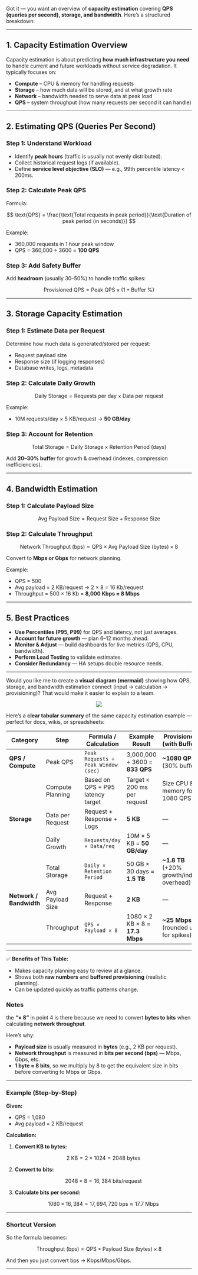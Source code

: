 Got it — you want an overview of **capacity estimation** covering **QPS (queries per second), storage, and bandwidth**. Here’s a structured breakdown:

---

## **1. Capacity Estimation Overview**

Capacity estimation is about predicting **how much infrastructure you need** to handle current and future workloads without service degradation. It typically focuses on:

* **Compute** – CPU & memory for handling requests
* **Storage** – how much data will be stored, and at what growth rate
* **Network** – bandwidth needed to serve data at peak load
* **QPS** – system throughput (how many requests per second it can handle)

---

## **2. Estimating QPS (Queries Per Second)**

### **Step 1: Understand Workload**

* Identify **peak hours** (traffic is usually not evenly distributed).
* Collect historical request logs (if available).
* Define **service level objective (SLO)** — e.g., 99th percentile latency < 200ms.

### **Step 2: Calculate Peak QPS**

Formula:

$$
\text{QPS} = \frac{\text{Total requests in peak period}}{\text{Duration of peak period (in seconds)}}
$$

Example:

* 360,000 requests in 1 hour peak window
* QPS = 360,000 ÷ 3600 = **100 QPS**

### **Step 3: Add Safety Buffer**

Add **headroom** (usually 30–50%) to handle traffic spikes:

$$
\text{Provisioned QPS} = \text{Peak QPS} \times (1 + \text{Buffer %})
$$

---

## **3. Storage Capacity Estimation**

### **Step 1: Estimate Data per Request**

Determine how much data is generated/stored per request:

* Request payload size
* Response size (if logging responses)
* Database writes, logs, metadata

### **Step 2: Calculate Daily Growth**

$$
\text{Daily Storage} = \text{Requests per day} \times \text{Data per request}
$$

Example:

* 10M requests/day × 5 KB/request → **50 GB/day**

### **Step 3: Account for Retention**

$$
\text{Total Storage} = \text{Daily Storage} \times \text{Retention Period (days)}
$$

Add **20–30% buffer** for growth & overhead (indexes, compression inefficiencies).

---

## **4. Bandwidth Estimation**

### **Step 1: Calculate Payload Size**

$$
\text{Avg Payload Size} = \text{Request Size} + \text{Response Size}
$$

### **Step 2: Calculate Throughput**

$$
\text{Network Throughput (bps)} = \text{QPS} \times \text{Avg Payload Size (bytes)} \times 8
$$

Convert to **Mbps or Gbps** for network planning.

Example:

* QPS = 500
* Avg payload = 2 KB/request → 2 × 8 = 16 Kb/request
* Throughput = 500 × 16 Kb = **8,000 Kbps = 8 Mbps**

---

## **5. Best Practices**

* **Use Percentiles (P95, P99)** for QPS and latency, not just averages.
* **Account for future growth** — plan 6–12 months ahead.
* **Monitor & Adjust** — build dashboards for live metrics (QPS, CPU, bandwidth).
* **Perform Load Testing** to validate estimates.
* **Consider Redundancy** — HA setups double resource needs.

---

Would you like me to create a **visual diagram (mermaid)** showing how QPS, storage, and bandwidth estimation connect (input → calculation → provisioning)? That would make it easier to explain to a team.

<div align="center">
  <img src="https://github.com/SomnathRangrej/security/blob/main/images/mermaid-diagram-Capacity-Estimation.png" />
</div>

Here’s a **clear tabular summary** of the same capacity estimation example — perfect for docs, wikis, or spreadsheets:

| **Category**            | **Step**         | **Formula / Calculation**           | **Example Result**              | **Provisioned (with Buffer)**             |
| ----------------------- | ---------------- | ----------------------------------- | ------------------------------- | ----------------------------------------- |
| **QPS / Compute**       | Peak QPS         | `Peak Requests ÷ Peak Window (sec)` | 3,000,000 ÷ 3600 = **833 QPS**  | **\~1080 QPS** (30% buffer)               |
|                         | Compute Planning | Based on QPS + P95 latency target   | Target < 200 ms per request     | Size CPU & memory for 1080 QPS            |
| **Storage**             | Data per Request | Request + Response + Logs           | **5 KB**                        | —                                         |
|                         | Daily Growth     | `Requests/day × Data/req`           | 10M × 5 KB = **50 GB/day**      | —                                         |
|                         | Total Storage    | `Daily × Retention Period`          | 50 GB × 30 days = **1.5 TB**    | **\~1.8 TB** (+20% growth/index overhead) |
| **Network / Bandwidth** | Avg Payload Size | Request + Response                  | **2 KB**                        | —                                         |
|                         | Throughput       | `QPS × Payload × 8`                 | 1080 × 2 KB × 8 = **17.3 Mbps** | **\~25 Mbps** (rounded up for spikes)     |

---

✅ **Benefits of This Table:**

* Makes capacity planning easy to review at a glance.
* Shows both **raw numbers** and **buffered provisioning** (realistic planning).
* Can be updated quickly as traffic patterns change.



### Notes

the **“× 8”** in point 4 is there because we need to convert **bytes to bits** when calculating **network throughput**.

Here’s why:

* **Payload size** is usually measured in **bytes** (e.g., 2 KB per request).
* **Network throughput** is measured in **bits per second (bps)** — Mbps, Gbps, etc.
* **1 byte = 8 bits**, so we multiply by 8 to get the equivalent size in bits before converting to Mbps or Gbps.

---

### Example (Step-by-Step)

**Given:**

* QPS = 1,080
* Avg payload = 2 KB/request

**Calculation:**

1. **Convert KB to bytes:**

   $$
   2 \text{ KB} = 2 × 1024 = 2048 \text{ bytes}
   $$

2. **Convert to bits:**

   $$
   2048 × 8 = 16{,}384 \text{ bits/request}
   $$

3. **Calculate bits per second:**

   $$
   1080 × 16{,}384 = 17{,}694{,}720 \text{ bps} ≈ 17.7 \text{ Mbps}
   $$

---

### Shortcut Version

So the formula becomes:

$$
\text{Throughput (bps)} = \text{QPS} × \text{Payload Size (bytes)} × 8
$$

And then you just convert bps → Kbps/Mbps/Gbps.

---
